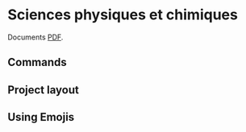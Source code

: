 # Sciences physiques et chimiques

Documents [PDF](/3/S3.pdf).

## Commands



## Project layout



## Using Emojis

